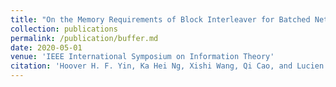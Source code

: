 ```yaml
---
title: "On the Memory Requirements of Block Interleaver for Batched Network Codes"
collection: publications
permalink: /publication/buffer.md
date: 2020-05-01
venue: 'IEEE International Symposium on Information Theory'
citation: 'Hoover H. F. Yin, Ka Hei Ng, Xishi Wang, Qi Cao, and Lucien K. L. Ng.  "On the Memory Requirements of Block Interleaver for Batched Network Codes." <i>IEEE International Symposium on Information Theory 2020</i>, to appear. '
---
```

